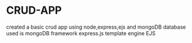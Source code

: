# CRUD-APP
created a basic crud app using node,express,ejs and mongoDB
database used is mongoDB
framework express.js
template engine EJS
